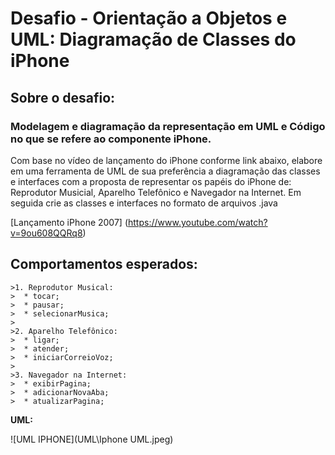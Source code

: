 # Desafio - Orientação a Objetos e UML: Diagramação de Classes do iPhone
## Sobre o desafio:

### Modelagem e diagramação da representação em UML e Código no que se refere ao componente iPhone.

Com base no vídeo de lançamento do iPhone conforme link abaixo, elabore em uma ferramenta de UML de sua preferência a diagramação das classes e interfaces com a proposta de representar os papéis do iPhone de: Reprodutor Musicial, Aparelho Telefônico e Navegador na Internet. Em seguida crie as classes e interfaces no formato de arquivos .java

[Lançamento iPhone 2007] (https://www.youtube.com/watch?v=9ou608QQRq8)

## Comportamentos esperados:

    >1. Reprodutor Musical: 
    >  * tocar;
    >  * pausar;
    >  * selecionarMusica;
    >
    >2. Aparelho Telefônico: 
    >  * ligar;
    >  * atender;
    >  * iniciarCorreioVoz;
    >
    >3. Navegador na Internet: 
    >  * exibirPagina;
    >  * adicionarNovaAba;
    >  * atualizarPagina;

**UML:**

![UML IPHONE](UML\Iphone UML.jpeg)
